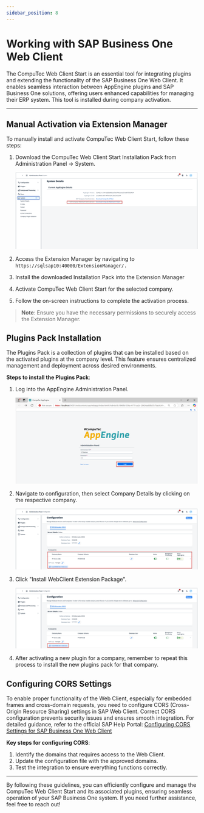 ```yaml
---
sidebar_position: 8
---
```


# Working with SAP Business One Web Client

The CompuTec Web Client Start is an essential tool for integrating plugins and extending the functionality of the SAP Business One Web Client. It enables seamless interaction between AppEngine plugins and SAP Business One solutions, offering users enhanced capabilities for managing their ERP system. This tool is installed during company activation.

---

## Manual Activation via Extension Manager

To manually install and activate CompuTec Web Client Start, follow these steps:

1. Download the CompuTec Web Client Start Installation Pack from Administration Panel -> System.

    ![CompuTec Web Client Start Installation Pack](./media/working-with-sap-business-one-web-client/ct-web-client-start-install-pack.webp)
2. Access the Extension Manager by navigating to `https://sqlsap10:40000/ExtensionManager/.`
3. Install the downloaded Installation Pack into the Extension Manager
4. Activate CompuTec Web Client Start for the selected company.
5. Follow the on-screen instructions to complete the activation process.

>**Note**: Ensure you have the necessary permissions to securely access the Extension Manager.

## Plugins Pack Installation

The Plugins Pack is a collection of plugins that can be installed based on the activated plugins at the company level. This feature ensures centralized management and deployment across desired environments.

**Steps to install the Plugins Pack**:

1. Log into the AppEngine Administration Panel.

    ![Admin Login](./media/working-with-sap-business-one-web-client/admin-login.webp)
2. Navigate to configuration, then select Company Details by clicking on the respective company.

    ![Company Details](./media/working-with-sap-business-one-web-client/company-details.webp)
3. Click "Install WebClient Extension Package".

    ![Install WebClient Extension Package](./media/working-with-sap-business-one-web-client/install-web-client-extn.webp)
4. After activating a new plugin for a company, remember to repeat this process to install the new plugins pack for that company.

## Configuring CORS Settings

To enable proper functionality of the Web Client, especially for embedded frames and cross-domain requests, you need to configure CORS (Cross-Origin Resource Sharing) settings in SAP Web Client. Correct CORS configuration prevents security issues and ensures smooth integration.
For detailed guidance, refer to the official SAP Help Portal: [Configuring CORS Settings for SAP Business One Web Client](https://help.sap.com/docs/SAP_BUSINESS_ONE_WEB_CLIENT/e6ac71d18c7543828bd4463f77d67ff7/1acda7a66c434b4e9dbc3b1f8ae21d6e.html)

**Key steps for configuring CORS**:

1. Identify the domains that requires access to the Web Client.
2. Update the configuration file with the approved domains.
3. Test the integration to ensure everything functions correctly.

---
By following these guidelines, you can efficiently configure and manage the CompuTec Web Client Start and its associated plugins, ensuring seamless operation of your SAP Business One system. If you need further assistance, feel free to reach out!

